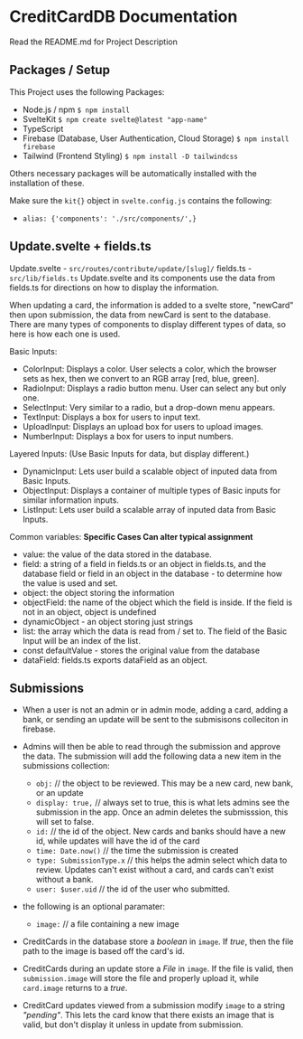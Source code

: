 # CreditCardDB Documentation
Read the README.md for Project Description

## Packages / Setup
This Project uses the following Packages: 
- Node.js / npm `$ npm install`
- SvelteKit `$ npm create svelte@latest "app-name"`
- TypeScript 
- Firebase (Database, User Authentication, Cloud Storage) `$ npm install firebase`
- Tailwind (Frontend Styling) `$ npm install -D tailwindcss`

Others necessary packages will be automatically installed with the installation of these.

Make sure the `kit{}` object in `svelte.config.js` contains the following: 
- `alias: {'components': './src/components/',}` 
        


## Update.svelte + fields.ts 
Update.svelte - `src/routes/contribute/update/[slug]/`
fields.ts - `src/lib/fields.ts`
Update.svelte and its components use the data from fields.ts for directions on how to display the information.

When updating a card, the information is added to a svelte store, "newCard" then upon submission, the data from newCard is sent to the database. 
There are many types of components to display different types of data, so here is how each one is used.

Basic Inputs: 

- ColorInput: Displays a color. User selects a color, which the browser sets as hex, then we convert to an RGB array [red, blue, green].
- RadioInput: Displays a radio button menu. User can select any but only one. 
- SelectInput: Very similar to a radio, but a drop-down menu appears. 
- TextInput: Displays a box for users to input text. 
- UploadInput: Displays an upload box for users to upload images.
- NumberInput: Displays a box for users to input numbers.

Layered Inputs: (Use Basic Inputs for data, but display different.)

- DynamicInput: Lets user build a scalable object of inputed data from Basic Inputs.
- ObjectInput: Displays a container of multiple types of Basic inputs for similar information inputs.
- ListInput: Lets user build a scalable array of inputed data from Basic Inputs.

Common variables: **Specific Cases Can alter typical assignment** 
- value: the value of the data stored in the database. 
- field: a string of a field in fields.ts or an object in fields.ts, and the database field or field in an object in the database - to determine how the value is used and set.
- object: the object storing the information 
- objectField: the name of the object which the field is inside. If the field is not in an object, object is undefined
- dynamicObject - an object storing just strings 
- list: the array which the data is read from / set to. The field of the Basic Input will be an index of the list. 
- const defaultValue - stores the original value from the database
- dataField: fields.ts exports dataField as an object. 

## Submissions
- When a user is not an admin or in admin mode, adding a card, adding a bank, or sending an update will be sent to the submisisons colleciton in firebase.
- Admins will then be able to read through the submission and approve the data. The submission will add the following data a new item in the submissions collection: 
  - `obj:` // the object to be reviewed. This may be a new card, new bank, or an update
  - `display: true,` // always set to true, this is what lets admins see the submission in the app. Once an admin deletes the submisssion, this will set to false.
  - `id:` // the id of the object. New cards and banks should have a new id, while updates will have the id of the card
  - `time: Date.now()` // the time the submission is created
  - `type: SubmissionType.x` // this helps the admin select which data to review. Updates can't exist without a card, and cards can't exist without a bank.
  - `user: $user.uid` // the id of the user who submitted.

- the following is an optional paramater: 
  - `image:` // a file containing a new image

- CreditCards in the database store a *boolean* in `image`. If *true*, then the file path to the image is based off the card's id. 
- CreditCards during an update store a *File* in `image`. If the file is valid, then `submission.image` will store the file and properly upload it, while `card.image` returns to a *true*. 
- CreditCard updates viewed from a submission modify `image` to a string *"pending"*. This lets the card know that there exists an image that is valid, but don't display it unless in update from submission.

